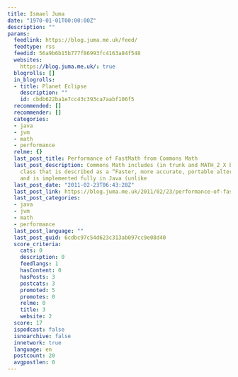 ```yaml
---
title: Ismael Juma
date: "1970-01-01T00:00:00Z"
description: ""
params:
  feedlink: https://blog.juma.me.uk/feed/
  feedtype: rss
  feedid: 56a9b6b15b777f86993fc4163a84f548
  websites:
    https://blog.juma.me.uk/: true
  blogrolls: []
  in_blogrolls:
  - title: Planet Eclipse
    description: ""
    id: cbdb622ba1e7cc43c393ca7aabf106f5
  recommended: []
  recommender: []
  categories:
  - java
  - jvm
  - math
  - performance
  relme: {}
  last_post_title: Performance of FastMath from Commons Math
  last_post_description: Commons Math includes (in trunk and MATH_2_X branch) a FastMath
    class that is described as a “Faster, more accurate, portable alternative to StrictMath”
    and is implemented fully in Java (unlike
  last_post_date: "2011-02-23T06:43:28Z"
  last_post_link: https://blog.juma.me.uk/2011/02/23/performance-of-fastmath-from-commons-math/
  last_post_categories:
  - java
  - jvm
  - math
  - performance
  last_post_language: ""
  last_post_guid: 6cdbc97c54d623c313ab097cc9e08d40
  score_criteria:
    cats: 0
    description: 0
    feedlangs: 1
    hasContent: 0
    hasPosts: 3
    postcats: 3
    promoted: 5
    promotes: 0
    relme: 0
    title: 3
    website: 2
  score: 17
  ispodcast: false
  isnoarchive: false
  innetwork: true
  language: en
  postcount: 20
  avgpostlen: 0
---
```


